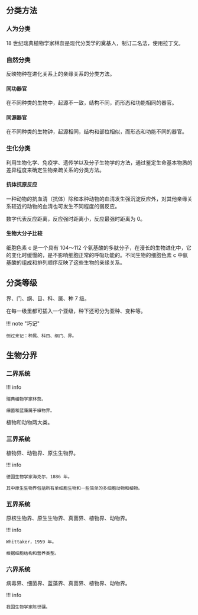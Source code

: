 ## 分类方法

### 人为分类

18 世纪瑞典植物学家林奈是现代分类学的奠基人，制订二名法，使用拉丁文。

### 自然分类

反映物种在进化关系上的亲缘关系的分类方法。

#### 同功器官

在不同种类的生物中，起源不一致，结构不同，而形态和功能相同的器官。

#### 同源器官

在不同种类的生物钟，起源相同，结构和部位相似，而形态和功能不同的器官。

### 生化分类

利用生物化学、免疫学、遗传学以及分子生物学的方法，通过鉴定生命基本物质的差异程度来确定生物亲疏关系的分类方法。

#### 抗体抗原反应

一种动物的抗血清（抗体）除和本种动物的血清发生强沉淀反应外，对其他亲缘关系较近的动物的血清也可发生不同程度的弱反应。

数字代表反应距离，反应强时距离小，反应最强时距离为 0。

#### 生物大分子比较

细胞色素 c 是一个具有 104～112 个氨基酸的多肽分子，在漫长的生物进化中，它的变化时缓慢的，是不影响细胞正常的呼吸功能的。不同生物的细胞色素 c 中氨基酸的组成和排列顺序反映了这些生物的亲缘关系。

## 分类等级

界、门、纲、目、科、属、种 7 级。

在每一级里都可插入一个亚级，种下还可分为亚种、变种等。

!!! note "巧记"

    倒过来记：种属、科目、纲门、界。

## 生物分界

### 二界系统


!!! info

    瑞典植物学家林奈。

    细菌和蓝藻属于植物界。  

植物和动物两大类。

### 三界系统

植物界、动物界、原生生物界。

!!! info

    德国生物学家海克尔，1886 年。

    其中原生生物界包括所有单细胞生物和一些简单的多细胞动物和植物。

### 五界系统

原核生物界、原生生物界、真菌界、植物界、动物界。

!!! info

    Whittaker，1959 年。

    根据细胞结构和营养类型。

### 六界系统

病毒界、细菌界、蓝藻界、真菌界、植物界、动物界。

!!! info

    我国生物学家陈世骧。
